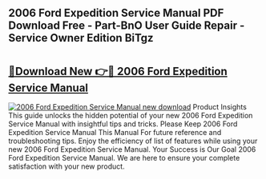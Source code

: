 ## 2006 Ford Expedition Service Manual PDF Download Free - Part-BnO User Guide Repair - Service Owner Edition BiTgz

# <h2><a href="http://bc10454.oget.top/?id=2006+Ford+Expedition+Service+Manual">🔗Download New 👉🔴 2006 Ford Expedition Service Manual</a></h2>

[![2006 Ford Expedition Service Manual new download](https://i.imgur.com/5g1atiW.png)](http://bc10454.oget.top/?id=2006+Ford+Expedition+Service+Manual)
Product Insights This guide unlocks the hidden potential of your new 2006 Ford Expedition Service Manual with insightful tips and tricks. Please Keep 2006 Ford Expedition Service Manual This Manual For future reference and troubleshooting tips. Enjoy the efficiency of list of features while using your new 2006 Ford Expedition Service Manual. Your Success is Our Goal 2006 Ford Expedition Service Manual. We are here to ensure your complete satisfaction with your new product.
